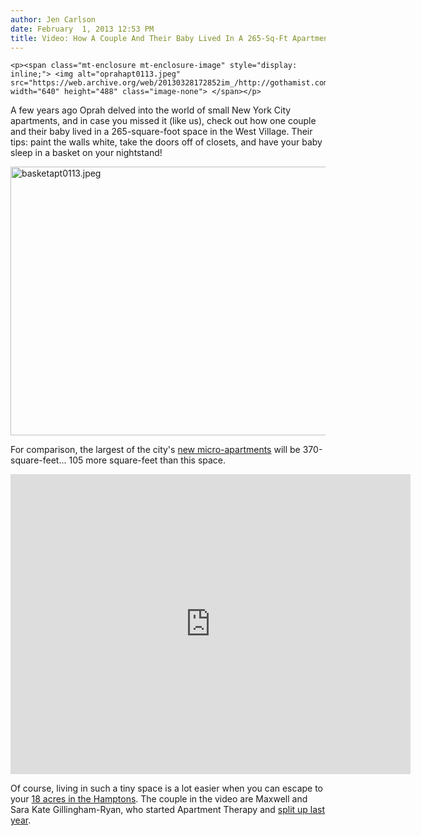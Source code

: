 ```yaml
---
author: Jen Carlson
date: February  1, 2013 12:53 PM
title: Video: How A Couple And Their Baby Lived In A 265-Sq-Ft Apartment
---
```



	
	
	
	<p><span class="mt-enclosure mt-enclosure-image" style="display: inline;"> <img alt="oprahapt0113.jpeg" src="https://web.archive.org/web/20130328172852im_/http://gothamist.com/attachments/arts_jen/oprahapt0113.jpeg" width="640" height="488" class="image-none"> </span></p>

<p>A few years ago Oprah delved into the world of small New York City apartments, and in case you missed it (like us), check out how one couple and their baby lived in a 265-square-foot space in the West Village. Their tips: paint the walls white, take the doors off of closets, and have your baby sleep in a basket on your nightstand!</p>

<p><span class="mt-enclosure mt-enclosure-image" style="display: inline;"> <img alt="basketapt0113.jpeg" src="https://web.archive.org/web/20130328172852im_/http://gothamist.com/attachments/arts_jen/basketapt0113.jpeg" width="640" height="430" class="image-none"> </span></p>

<p>For comparison, the largest of the city&apos;s <a href="https://web.archive.org/web/20130328172852/http://gothamist.com/2013/01/22/first_look_inside_the_citys_new_mic.php#photo-1">new micro-apartments</a> will be 370-square-feet... 105 more square-feet than this space.</p>

<p><iframe width="640" height="480" src="https://web.archive.org/web/20130328172852if_/http://www.youtube-nocookie.com/embed/NvsEZIZDUyM" frameborder="0" allowfullscreen></iframe></p>

<p>Of course, living in such a tiny space is a lot easier when you can escape to your <a href="https://web.archive.org/web/20130328172852/http://www.nytimes.com/2012/06/21/greathomesanddestinations/in-east-hampton-the-founder-of-apartment-therapy-learns-from-his-design-mistakes.html">18 acres in the Hamptons</a>. The couple in the video are Maxwell and Sara Kate Gillingham-Ryan, who started Apartment Therapy and <a href="https://web.archive.org/web/20130328172852/http://www.nypost.com/p/news/local/manhattan/house_broken_izJSGekI4LqwzXvTZ5zM5M">split up last year</a>.</p>
	
	
	
	
	
